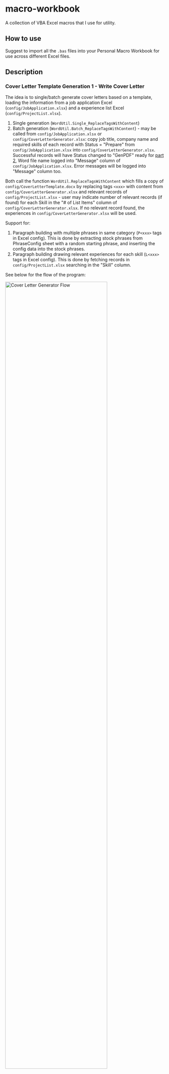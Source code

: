 # macro-workbook
A collection of VBA Excel macros that I use for utility.

## How to use
Suggest to import all the ```.bas``` files into your Personal Macro Workbook for use across different Excel files.

## Description
### Cover Letter Template Generation 1 - Write Cover Letter
The idea is to single/batch generate cover letters based on a template, loading the information from a job application Excel (```config/JobApplication.xlsx```) and a experience list Excel (```config/ProjectList.xlsx```).

1. Single generation (```WordUtil.Single_ReplaceTagsWithContent```)
2. Batch generation (```WordUtil.Batch_ReplaceTagsWithContent```) - may be called from ```config/JobApplication.xlsx``` or ```config/CoverLetterGenerator.xlsx```: copy job title, company name and required skills of each record with Status = "Prepare" from ```config/JobApplication.xlsx``` into ```config/CoverLetterGenerator.xlsx```. Successful records will have Status changed to "GenPDF" ready for [part 2](#cover-letter-template-generation-2---export-to-pdf), Word file name logged into "Message" column of ```config/JobApplication.xlsx```. Error messages will be logged into "Message" column too.

Both call the function ```WordUtil.ReplaceTagsWithContent``` which fills a copy of ```config/CoverLetterTemplate.docx``` by replacing tags ```<xxx>``` with content from ```config/CoverLetterGenerator.xlsx``` and relevant records of ```config/ProjectList.xlsx``` - user may indicate number of relevant records (if found) for each Skill in the "# of List Items" column of ```config/CoverLetterGenerator.xlsx```. If no relevant record found, the experiences in ```config/CoverLetterGenerator.xlsx``` will be used.

Support for:
1. Paragraph building with multiple phrases in same category (```P<xxx>``` tags in Excel config). This is done by extracting stock phrases from PhraseConfig sheet with a random starting phrase, and inserting the config data into the stock phrases.
2. Paragraph building drawing relevant experiences for each skill (```L<xxx>``` tags in Excel config). This is done by fetching records in ```config/ProjectList.xlsx``` searching in the "Skill" column.

See below for the flow of the program:

<img src="https://github.com/adrielyeung/macro-workbook/blob/main/img/CoverLetterGenerator_Flow.png" alt="Cover Letter Generator Flow" width="80%" height="80%">

### Cover Letter Template Generation 2 - Export to PDF
After reviewing the macro-generated letter in part 1, batch generate PDF by calling ```PDFUtil.Batch_ExportWordAsPDF```. This looks for all records with status = "GenPDF" and export those Word documents into PDF. After success, will have Status changed to "Done", else error message will be logged into "Generation Message" column.

Steps:

1. Template

<img src="https://github.com/adrielyeung/macro-workbook/blob/main/img/CoverLetterGenerator_Step1.png" alt="Cover Letter Generator Step 1" width="50%" height="50%">

2. Word document

<img src="https://github.com/adrielyeung/macro-workbook/blob/main/img/CoverLetterGenerator_Step2.png" alt="Cover Letter Generator Step 2" width="50%" height="50%">

3. PDF document

<img src="https://github.com/adrielyeung/macro-workbook/blob/main/img/CoverLetterGenerator_Step3.png" alt="Cover Letter Generator Step 3" width="50%" height="50%">

```FindKeyword.bas```
------------------------
This is a macro used to search for a number of keywords in the config file (with comma-separated keyword values).

For each row, the found keyword(s) in search range will be put into the first empty column (Result Column), as a comma-separated list.

A relevancy score is calculated and placed into the second empty column. The results are sorted according to descending relevancy.

Inputs (via InputBox / MsgBox):
1. Config file path
2. Search Range (e.g. "A1:B2" Range in Excel)
3. Whether to use equal scoring for each keyword, or weighted scoring (weights will be added in descending order of each word in the config file). The final score would be used to sort the results.

All 3 inputs are compulsory.

```ExcelUtil.bas```
-------------------
This file contains macros which operate in Excel files.

### 1. FillExcelForm
Fills highlighted cells in an Excel form, searching within a specified area for yellow colour (currently set at value of 13431551).

Before:

<img src="https://github.com/adrielyeung/macro-workbook/blob/main/img/FillExcelForm_Before.png" alt="FillExcelForm_Before" width="50%" height="50%">

After:

<img src="https://github.com/adrielyeung/macro-workbook/blob/main/img/FillExcelForm_After.png" alt="FillExcelForm_After" width="50%" height="50%">

### 2. CopyDataToSheet
Copy the data from "From" named area to "To" named area and set up Status in "PrepareStatus" named area as "Prepare" for newly copied rows.

### 3. CopyColumnToNext
Copy the content of rightmost filled white-coloured column to the next, increasing the header by 1 if it is a number / date.

Option to select:
1. Number of times to copy
2. If copy > 1 times, copy header only except last time (Useful for skipping through a few days, e.g. weekend / leave days)

Before:

<img src="https://github.com/adrielyeung/macro-workbook/blob/main/img/CopyColumnToNext_Before.png" alt="CopyColumnToNext_Before" width="50%" height="50%">

After:

- Case 1: Copy 1 time
  
  Prompt:
  
  Type 1 to copy 1 time
  
  <img src="https://github.com/adrielyeung/macro-workbook/blob/main/img/CopyColumnToNext_Case1.png" alt="CopyColumnToNext_Case1" width="50%" height="50%">
  
  After:
  
  <img src="https://github.com/adrielyeung/macro-workbook/blob/main/img/CopyColumnToNext_Case1_After.png" alt="CopyColumnToNext_Case1_After" width="50%" height="50%">
  
- Case 2: Copy 3 times, skipping except the last time (e.g. skip through the weekend)
  
  Prompt:
  
  Type 3 to copy 3 times
  
  <img src="https://github.com/adrielyeung/macro-workbook/blob/main/img/CopyColumnToNext_Case2_1.png" alt="CopyColumnToNext_Case2_1" width="50%" height="50%">
  
  Select "Yes" to set up the header (date) only
  
  <img src="https://github.com/adrielyeung/macro-workbook/blob/main/img/CopyColumnToNext_Case2_2.png" alt="CopyColumnToNext_Case2_2" width="50%" height="50%">
  
  After:
  
  <img src="https://github.com/adrielyeung/macro-workbook/blob/main/img/CopyColumnToNext_Case2_After.png" alt="CopyColumnToNext_Case2_After" width="50%" height="50%">

### 4. MergeEmptyVertical
This is a macro used to merge empty cells in each column in a selected range with the nearest non-empty cell above.

Additionally, can output the number of rows merged for each non-empty cell to a specified column (requires the non-empty cell to be on same row, as in column "D" in below screenshot).

Before:

<img src="https://github.com/adrielyeung/macro-workbook/blob/main/img/MergeEmptyVertical_before.png" alt="MergeEmptyVertical_before" width="50%" height="50%">

After:

<img src="https://github.com/adrielyeung/macro-workbook/blob/main/img/MergeEmptyVertical_after.png" alt="MergeEmptyVertical_after" width="50%" height="50%">

```WordUtil.bas```
------------------
This file contains Excel macros whose output is in Word files.

### 1. CreateWordDoc
Creates a Word document.

### 2. Batch_, Single_ and ReplaceTagsWithContent Function
Part of the [Cover Letter Generator project](#cover-letter-template-generation-1---write-cover-letter).

```PDFUtil.bas```
-----------------
This file contains Excel macros whose output is in PDF files.

### 1. Batch_, Single_ and ExportWordAsPDF Function
Part of the [Cover Letter Generator project](#cover-letter-template-generation-1---write-cover-letter).

### 2. GenPDF Function
Export the ActiveSheet of ActiveWorkbook as PDF, allowing for addition of suffix to the end of file name (e.g. name / date).

```EmailUtil.bas```
-------------------
This file contains Excel macros whose output is an email.

### 1. GenPDFAndEmail
Export the ActiveSheet of ActiveWorkbook as PDF, then attach to an Outlook email with parameters (To, Cc, Subject, Body, Attachments), display to user for review and send.

## Future developments
Cover Letter Generation: Allow selection of number of items to copy from project template.

FillExcelForm.bas: Create another sub for generating PDF copy and attaching to email.
